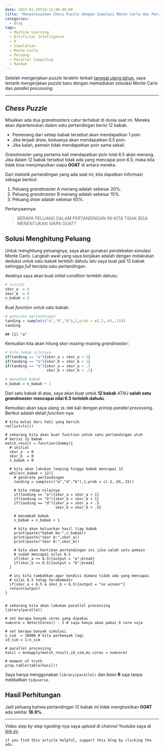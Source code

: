 ```yaml
---
date: 2023-01-26T14:11:00-04:00
title: "Menyelesaikan Chess Puzzle dengan Simulasi Monte Carlo dan Parallel Processing di R"
categories:
  - Blog
tags:
  - Machine Learning
  - Artificial Intelligence
  - R
  - Simulation
  - Monte Carlo
  - Peluang
  - Parallel Computing
  - Random
---
```



Setelah mengerjakan *puzzle* terakhir terkait [tanggal ulang
tahun](https://ikanx101.com/blog/bday-prob/), saya tertarik mengerjakan
*puzzle* baru dengan memadukan simulasi Monte Carlo dan *parallel
processing*.

------------------------------------------------------------------------

## *Chess Puzzle*

Misalkan ada dua *grandmasters* catur terhebat di dunia saat ini. Mereka
akan dipertemukan dalam satu pertandingan berisi 12 babak.

-   Pemenang dari setiap babak tersebut akan mendapatkan 1 poin.
-   Jika terjadi *draw*, keduanya akan mendapatkan 0.5 poin.
-   Jika kalah, pemain tidak mendapatkan poin sama sekali.

*Grandmaster* yang pertama kali mendapatkan poin total 6.5 akan menang.
Jika dalam 12 babak tersebut tidak ada yang mencapai poin 6.5, maka kita
tidak bisa menyimpulkan siapa **GOAT** di antara mereka.

Dari statistik pertandingan yang ada saat ini, kita dapatkan informasi
sebagai berikut:

1.  Peluang *grandmaster* A menang adalah sebesar 20%.
2.  Peluang *grandmaster* B menang adalah sebesar 15%.
3.  Peluang *draw* adalah sebesar 65%.

Pertanyaannya:

> BERAPA PELUANG DALAM PERTANDINGAN INI KITA TIDAK BISA MENENTUKAN SIAPA
> GOAT?

## Solusi Menghitung Peluang

Untuk menghitung peluangnya, saya akan gunakan pendekatan simulasi Monte
Carlo. Langkah awal yang saya kerjakan adalah dengan melakukan deduksi
untuk satu babak terlebih dahulu lalu saya buat jadi 12 babak sehingga
*full* tercipta satu pertandingan.

Awalnya saya akan buat *initial condition* terlebih dahulu:

``` r
# initial
skor_a  = 0
skor_b  = 0
n_babak = 0
```

Buat *function* untuk satu babak:

``` r
# generate pertandingan
tanding = sample(c("a","d","b"),1,prob = c(.2,.65,.15))
tanding
```

    ## [1] "a"

Kemudian kita akan hitung skor masing-masing *grandmaster*:

``` r
# kita rekap nilainya
if(tanding == "a"){skor_a = skor_a + 1}
if(tanding == "b"){skor_b = skor_b + 1}
if(tanding == "d"){skor_a = skor_a + .5
                   skor_b = skor_b + .5}

# menambah babak
n_babak = n_babak + 1
```

Dari satu babak di atas, saya akan buat untuk **12 babak** ATAU **salah
satu** ***grandmaster*** **mencapai nilai 6.5 terlebih dahulu**.

Kemudian akan saya ulang `18.000` kali dengan prinsip *parallel
processing*. Berikut adalah detail *function*-nya:

    # kita mulai dari hati yang bersih
    rm(list=ls())

    # sekarang kita akan buat function untuk satu pertandingan utuh
    # berisi 12 babak
    match_result = function(dummy){
      # initial
      skor_a  = 0
      skor_b  = 0
      n_babak = 0
      
      # kita akan lakukan looping hingga babak mencapai 12
      while(n_babak < 12){
        # generate pertandingan
        tanding = sample(c("a","d","b"),1,prob = c(.2,.65,.15))
        
        # kita rekap nilainya
        if(tanding == "a"){skor_a = skor_a + 1}
        if(tanding == "b"){skor_b = skor_b + 1}
        if(tanding == "d"){skor_a = skor_a + .5
                           skor_b = skor_b + .5}
        
        # menambah babak
        n_babak = n_babak + 1
        
        # kita akan keluarkan hasil tiap babak
        print(paste("babak ke:",n_babak))
        print(paste("skor A:",skor_a))
        print(paste("skor B:",skor_b))
        
        # kita akan hentikan pertandingan ini jika salah satu pemain
        # sudah mencapai nilai 6.5
        if(skor_a >= 6.5){output = "a";break}
        if(skor_b >= 6.5){output = "b";break}
      }
      
      # ini kita tambahkan agar kondisi dimana tidak ada yang mencapai
      # nilai 6.5 tetap terakomodir
      if(skor_a < 6.5 & skor_b < 6.5){output = "no winner"}
      return(output)
    }


    # sekarang kita akan lakukan parallel processing
    library(parallel)

    # set berapa banyak cores yang dipakai
    numcore = detectCores() - 2 # saya hanya akan pakai 6 core saja

    # set berapa banyak simulasi
    n_sim  = 18000 # kita perbanyak lagi
    id_sim = 1:n_sim

    # parallel processing
    hasil = mcmapply(match_result,id_sim,mc.cores = numcore)

    # moment of truth
    prop.table(table(hasil))

Saya hanya menggunakan `library(parallel)` dan *base* **R** saja tanpa
melibatkan `tidyverse`.

## Hasil Perhitungan

Jadi peluang bahwa pertandingan 12 babak ini tidak menghasilkan **GOAT**
ada sekitar **18.9%**.

------------------------------------------------------------------------

Video *step by step ngoding*-nya saya *upload* di *channel* Youtube saya
di [*link* ini](https://youtu.be/mS7a19pw5oU).

`if you find this article helpful, support this blog by clicking the ads.`
